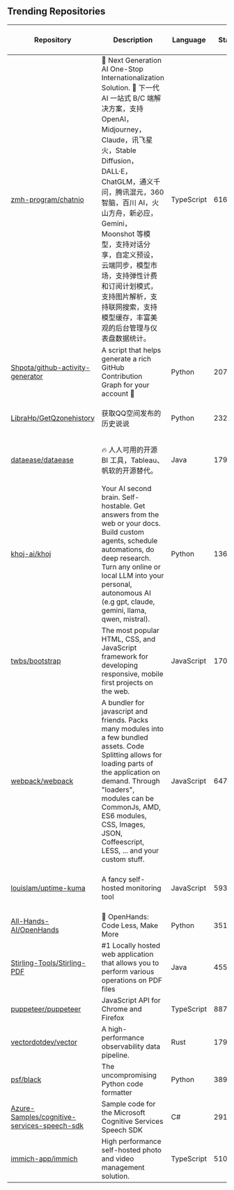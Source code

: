 ## Trending Repositories

| Repository | Description | Language | Stars | Forks | Built By | Current Period Stars |
|------------|-------------|----------|-------|-------|----------|---------------------|
| [zmh-program/chatnio](https://github.com/zmh-program/chatnio) | 🚀 Next Generation AI One-Stop Internationalization Solution. 🚀 下一代 AI 一站式 B/C 端解决方案，支持 OpenAI，Midjourney，Claude，讯飞星火，Stable Diffusion，DALL·E，ChatGLM，通义千问，腾讯混元，360 智脑，百川 AI，火山方舟，新必应，Gemini，Moonshot 等模型，支持对话分享，自定义预设，云端同步，模型市场，支持弹性计费和订阅计划模式，支持图片解析，支持联网搜索，支持模型缓存，丰富美观的后台管理与仪表盘数据统计。 | TypeScript | 6165 | 803 | [zmh-program](https://github.com/zmh-program), [Sh1n3zZ](https://github.com/Sh1n3zZ), [XiaomaiTX](https://github.com/XiaomaiTX), [PeterDaveHello](https://github.com/PeterDaveHello), [Lavanille777](https://github.com/Lavanille777) | 404 |
| [Shpota/github-activity-generator](https://github.com/Shpota/github-activity-generator) | A script that helps generate a rich GitHub Contribution Graph for your account 🤖 | Python | 2079 | 161 | [Shpota](https://github.com/Shpota), [BenjaminHCCarr](https://github.com/BenjaminHCCarr), [ja2142](https://github.com/ja2142), [serpro69](https://github.com/serpro69), [21LukeOs](https://github.com/21LukeOs) | 181 |
| [LibraHp/GetQzonehistory](https://github.com/LibraHp/GetQzonehistory) | 获取QQ空间发布的历史说说 | Python | 2324 | 196 | [LibraHp](https://github.com/LibraHp), [SwimmingLiu](https://github.com/SwimmingLiu), [4Aiur](https://github.com/4Aiur), [icehomura](https://github.com/icehomura), [Rodma1](https://github.com/Rodma1) | 303 |
| [dataease/dataease](https://github.com/dataease/dataease) | 🔥 人人可用的开源 BI 工具，Tableau、帆软的开源替代。 | Java | 17926 | 3264 | [ziyujiahao](https://github.com/ziyujiahao), [fit2cloud-chenyw](https://github.com/fit2cloud-chenyw), [XiaJunjie2020](https://github.com/XiaJunjie2020), [dataeaseShu](https://github.com/dataeaseShu), [jinlong-T](https://github.com/jinlong-T) | 21 |
| [khoj-ai/khoj](https://github.com/khoj-ai/khoj) | Your AI second brain. Self-hostable. Get answers from the web or your docs. Build custom agents, schedule automations, do deep research. Turn any online or local LLM into your personal, autonomous AI (e.g gpt, claude, gemini, llama, qwen, mistral). | Python | 13661 | 692 | [debanjum](https://github.com/debanjum), [sabaimran](https://github.com/sabaimran), [MythicalCow](https://github.com/MythicalCow), [aam-at](https://github.com/aam-at), [shantanuSakpal](https://github.com/shantanuSakpal) | 201 |
| [twbs/bootstrap](https://github.com/twbs/bootstrap) | The most popular HTML, CSS, and JavaScript framework for developing responsive, mobile first projects on the web. | JavaScript | 170807 | 78861 | [mdo](https://github.com/mdo), [cvrebert](https://github.com/cvrebert), [XhmikosR](https://github.com/XhmikosR), [fat](https://github.com/fat) | 111 |
| [webpack/webpack](https://github.com/webpack/webpack) | A bundler for javascript and friends. Packs many modules into a few bundled assets. Code Splitting allows for loading parts of the application on demand. Through "loaders", modules can be CommonJs, AMD, ES6 modules, CSS, Images, JSON, Coffeescript, LESS, ... and your custom stuff. | JavaScript | 64732 | 8820 | [sokra](https://github.com/sokra), [alexander-akait](https://github.com/alexander-akait), [TheLarkInn](https://github.com/TheLarkInn), [vankop](https://github.com/vankop) | 7 |
| [louislam/uptime-kuma](https://github.com/louislam/uptime-kuma) | A fancy self-hosted monitoring tool | JavaScript | 59341 | 5312 | [louislam](https://github.com/louislam), [chakflying](https://github.com/chakflying), [Saibamen](https://github.com/Saibamen), [CommanderStorm](https://github.com/CommanderStorm), [Computroniks](https://github.com/Computroniks) | 284 |
| [All-Hands-AI/OpenHands](https://github.com/All-Hands-AI/OpenHands) | 🙌 OpenHands: Code Less, Make More | Python | 35106 | 3952 | [xingyaoww](https://github.com/xingyaoww), [rbren](https://github.com/rbren), [enyst](https://github.com/enyst), [neubig](https://github.com/neubig) | 303 |
| [Stirling-Tools/Stirling-PDF](https://github.com/Stirling-Tools/Stirling-PDF) | #1 Locally hosted web application that allows you to perform various operations on PDF files | Java | 45588 | 3704 | [Frooodle](https://github.com/Frooodle), [Ludy87](https://github.com/Ludy87), [sbplat](https://github.com/sbplat) | 155 |
| [puppeteer/puppeteer](https://github.com/puppeteer/puppeteer) | JavaScript API for Chrome and Firefox | TypeScript | 88761 | 9073 | [aslushnikov](https://github.com/aslushnikov), [OrKoN](https://github.com/OrKoN), [Lightning00Blade](https://github.com/Lightning00Blade) | 12 |
| [vectordotdev/vector](https://github.com/vectordotdev/vector) | A high-performance observability data pipeline. | Rust | 17952 | 1587 | [jszwedko](https://github.com/jszwedko), [binarylogic](https://github.com/binarylogic), [bruceg](https://github.com/bruceg), [spencergilbert](https://github.com/spencergilbert) | 19 |
| [psf/black](https://github.com/psf/black) | The uncompromising Python code formatter | Python | 38994 | 2464 | [ambv](https://github.com/ambv), [JelleZijlstra](https://github.com/JelleZijlstra), [ichard26](https://github.com/ichard26), [hugovk](https://github.com/hugovk) | 17 |
| [Azure-Samples/cognitive-services-speech-sdk](https://github.com/Azure-Samples/cognitive-services-speech-sdk) | Sample code for the Microsoft Cognitive Services Speech SDK | C# | 2919 | 1854 | [HenryvanderVegte](https://github.com/HenryvanderVegte), [BrianMouncer](https://github.com/BrianMouncer), [yulin-li](https://github.com/yulin-li), [yinhew](https://github.com/yinhew), [mahilleb-msft](https://github.com/mahilleb-msft) | 2 |
| [immich-app/immich](https://github.com/immich-app/immich) | High performance self-hosted photo and video management solution. | TypeScript | 51058 | 2698 | [alextran1502](https://github.com/alextran1502), [jrasm91](https://github.com/jrasm91), [michelheusschen](https://github.com/michelheusschen), [mertalev](https://github.com/mertalev) | 355 |
